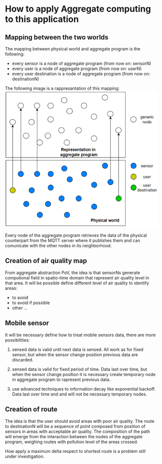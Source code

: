# How to apply Aggregate computing to this application

## Mapping between the two worlds
The mapping between physical world and aggregate program is the following:
- every sensor is a node of aggregate program (from now on: sensorN)
- every user is a node of aggregate program (from now on: userN)
- every user destination is a node of aggregate program (from now on: destinationN)

The following image is a rappresantation of this mapping:
![](../image/mapping_physicalWorld_ac.png)

Every node of the aggregate program retrieves the data of the physical counterpart from the MQTT server where it publishes them and can comunicate with the other nodes in its neighborhood.

## Creation of air quality map

From aggregate abstraction PoV, the idea is that sensorNs generate computional field in spatio-time domain that rapresent air quality level in that area.
It will be possible define different level of air quality to identify areas:
- to avoid
- to avoid if possible
- other ...

## Mobile sensor

It will be necessary define how to treat mobile sensors data, there are more possibilities:
 1. sensed data is valid until next data is sensed. All work as for fixed sensor, but when the sensor change position previous data are discarded.

 1. sensed data is valid for fixed period of time. Data last over time, but when the sensor change position it is necessary create temporary node in aggregate program to rapresent previous data.

 1. use advanced techniques to information decay like exponential backoff. Data last over time and and will not be necessary temporary nodes.

## Creation of route

The idea is that the user should avoid areas with poor air quality.
The route to destinationN will be a sequence of point composed from position of sensors in areas with acceptable air quality.
The composition of the path will emerge from the interaction between the nodes of the aggregate program, weighing routes with pollution level of the areas crossed.

How apply a maximum delta respect to shortest route is a problem still under investigation.
